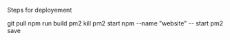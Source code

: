 Steps for deployement

git pull
npm run build
pm2 kill
pm2 start npm --name "website" -- start
pm2 save
